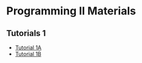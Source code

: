 # Programming II Materials
## Tutorials 1
* [Tutorial 1A](tutorials/tutorial_1_A.md)
* [Tutorial 1B](tutorials/tutorial_1_B.md)
